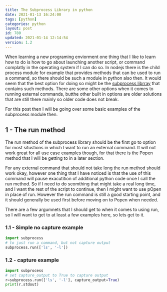 ```yaml
---
title: The Subprocess Library in python
date: 2021-01-13 16:24:00
tags: [python]
categories: python
layout: post
id: 780
updated: 2021-01-14 12:14:54
version: 1.2
---
```


When learning a new programing enviorment one thing that I like to learn how to do is how to go about launching another script, or command complatly in the operating system if I can do so. In nodejs there is the child process module for example that provides methods that can be used to run a command, so there should be such a module in python also then. It would seem that the best option for doing so might be the [subprocess librray](https://docs.python.org/3.7/library/subprocess.html) that contains such methods. There are some other options when it comes to running external commands, butthe other built in options are older solutions that are still there mainly so older code does not break.

For this post then I will be going over some basic examples of the subprocess module then.

<!-- more -->

## 1 - The run method

The run method of the subprocess library should be the first go to option for most situstions in which I want to run an external command. It will not work great for all use case examples though, for that there is the Popen method that I will be getting to in a later section.

For any external command that should not take long the run method should work okay, however one thing that I have noticed is that the use of this command will pause exacutition of additional python code once I call the run method. So if I need to do seomthing that might take a real long time, and I want the rest of the script to continue, then I might want to use pOpen in place of run. However the run command is still a good starting point, and it should generally be used first before moving on to Popen when needed.

There are a few argumnets that I should get to when it comes to using run, so I will want to get to at least a few examples here, so lets get to it.

### 1.1 - Simple no capture example

```python
import subprocess
# to just run a command, but not capture output
subprocess.run(['ls', '-l'])
```

### 1.2 - capture example 

```python
import subprocess
# set capture_output to True to capture output
r=subprocess.run(['ls', '-l'], capture_output=True)
print(r.stdout)
```